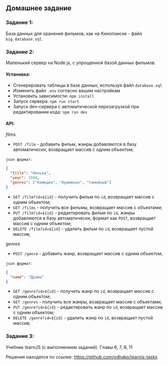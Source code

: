 ## Домашнее задание

### Задание 1: 
База данных для хранения фильмов, как на Кинопоиске - файл `big_database.sql`.
### Задание 2: 
Маленький сервер на Node.js, с упрощенной базой данных фильмов.

#### Установка:
- Сгенерировать таблицы в базе данных, используя файл `database.sql`
- Изменить файл `.env` согласно вашим настройкам
- Установить зависимости: `npm install`
- Запуск сервера: `npm run start`
- Запуск dev-сервера с автоматической перезагрузкой при редактировании кода: `npm run dev`

#### API:
*films*
- `POST /film` - добавить фильм, жанры добавляются в базу автоматически, возвращает массив с одним объектом;

`json формат`:

```json
{
  "title": "Няньки",
  "year": 1994,
  "genres": ["Комедия", "Криминал", "Семейный"]
}
```
- `GET /film?id=${id}` - получить фильм по `id`, возвращает массив с одним объектом;
- `GET /films` - получить все фильмы, возвращает массив с объектами;
- `PUT /film?id=${id}` - редактировать фильм по `id`, жанры добавляются в базу автоматически, формат как `POST`, возвращает массив с одним объектом;
- `DELETE /film?id=${id}` - удалить фильм по `id`, возвращает пустой массив;

*genres*
- `POST /genre` - добавить жанр, возвращает массив с одним объектом;

`json формат`:
```json
{
  "name": "Драма"
}
```
- `GET /genre?id=${id}` - получить жанр по `id`, возвращает массив с одним объектом;
- `GET /genres` - получить все жанры, возвращает массив с объектами;
- `PUT /genre?id=${id}` - редактировать жанр по `id`, возвращает массив с одним объектом;
- `DELETE /genre?id=${id}` - удалить жанр по `id`, возвращает пустой массив;

### Задание 3:
Учебник learnJS (с выполнением заданий). Главы 6, 7, 8, 11

Решения находятся по ссылке:
https://github.com/odhako/learnjs-tasks
